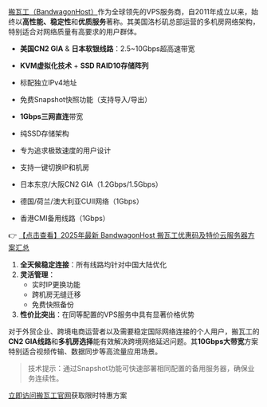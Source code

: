 

[搬瓦工（BandwagonHost）](https://bit.ly/banwagon)作为全球领先的VPS服务商，自2011年成立以来，始终以**高性能、稳定性**和**优质服务**著称。其美国洛杉矶总部运营的多机房网络架构，特别适合对网络质量有高要求的用户群体。

- **美国CN2 GIA** & **日本软银线路**：2.5~10Gbps超高速带宽
- **KVM虚拟化技术** + **SSD RAID10存储阵列**
- 标配独立IPv4地址
- 免费Snapshot快照功能（支持导入/导出）


- **1Gbps三网直连**带宽
- 纯SSD存储架构
- 专为追求极致速度的用户设计
- 支持一键切换IP和机房

- 日本东京/大阪CN2 GIA（1.2Gbps/1.5Gbps）
- 德国/荷兰/澳大利亚CUII网络（1Gbps）
- 香港CMI备用线路（1Gbps）

👉 [【点击查看】2025年最新 BandwagonHost 搬瓦工优惠码及特价云服务器方案汇总](https://bit.ly/banwagon)


1. **全天候稳定连接**：所有线路均针对中国大陆优化
2. **灵活管理**：
   - 实时IP更换功能
   - 跨机房无缝迁移
   - 免费快照备份
3. **性价比突出**：在同等配置的VPS服务中具有显著价格优势


对于外贸企业、跨境电商运营者以及需要稳定国际网络连接的个人用户，搬瓦工的**CN2 GIA线路**和**多机房选择**能有效解决跨境网络延迟问题。其**10Gbps大带宽**方案特别适合视频传输、数据同步等高流量应用场景。

> 技术提示：通过Snapshot功能可快速部署相同配置的备用服务器，确保业务连续性。

[立即访问搬瓦工官网](https://bit.ly/banwagon)获取限时特惠方案
